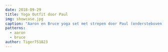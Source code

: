 ```yaml
---
date: 2018-09-29
title: Yoga Outfit door Paul
img: showcase.jpg
caption: "Aaron en Bruce yoga set met strepen door Paul (ondersteboven)"
patterns:
  - aaron
  - bruce
author: Tiger751023
---
```


